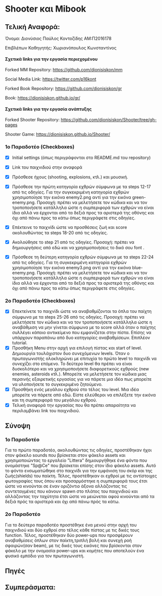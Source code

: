 # Shooter και Mibook

## Τελική Αναφορά:

Όνομα: Διονύσιος Παύλος Κοντοζίδης ΑΜ:Π2016178

Επιβλέπων Καθηγητής: Χωριανόπουλος Κωνσταντίνος

#### Σχετικά links για την εργασία περιεχομένου

Forked ΜΜ Repository: https://github.com/dionisiskon/mm

Social Media Link: https://twitter.com/p16kont

Forked Book Repository: https://github.com/dionisiskon/gr

Book: https://dionisiskon.github.io/gr/

#### Σχετικά links για την εργασία ανάπτυξης

Forked Shooter Repository: https://github.com/dionisiskon/Shooter/tree/gh-pages

Shooter Game: https://dionisiskon.github.io/Shooter/

### 1o Παραδοτέο (Checkboxes)

- [x] Initial settings (όπως περιγράφονται στο README.md του repository)

- [x] Link του παιχνιδιού στην αναφορά

- [x] Πρόσθεσε ήχους (shooting, explosions, κτλ.) και μουσική.

- [x] Πρόσθεσε την πρώτη κατηγορία εχθρών σύμφωνα με τα steps 12-17 από τις οδηγίες. Για την συγκεκριμένη κατηγορία εχθρών χρησιμοποίησε την εικόνα enemy2.png αντί για την εικόνα green-enemy.png. Προσοχή: πρέπει να μελετήσετε τον κώδικα και να τον τροποποιήσετε κατάλληλα ώστε η συμπεριφορά των εχθρών να είναι ίδια αλλά να έρχονται από τα δεξιά προς τα αριστερά της οθόνης και όχι από πάνω προς τα κάτω όπως περιγράφετε στις οδηγίες.

- [x] Επέκτεινε το παιχνίδι ώστε να προσθέσεις ζωή και score ακολουθώντας τα steps 18-20 από τις οδηγίες.

- [x] Ακολούθησε το step 21 από τις οδηγίες. Προσοχή: πρέπει να δημιουργήσεις από εδώ και να χρησιμοποιήσεις το δικό σου font .

- [x] Πρόσθεσε τη δεύτερη κατηγορία εχθρών σύμφωνα με τα steps 22-24 από τις οδηγίες. Για τη συγκεκριμένη κατηγορία εχθρών χρησιμοποίησε την εικόνα enemy3.png αντί για την εικόνα blue-enemy.png. Προσοχή: πρέπει να μελετήσετε τον κώδικα και να τον τροποποιήσετε κατάλληλα ώστε η συμπεριφορά των εχθρών να είναι ίδια αλλά να έρχονται από τα δεξιά προς τα αριστερά της οθόνης και όχι από πάνω προς τα κάτω όπως περιγράφετε στις οδηγίες.

### 2o Παραδοτέο (Checkboxes)

- [x] Επεκτείνετε το παιχνίδι ώστε να αναβαθμίζονται τα όπλα του παίχτη σύμφωνα με τα steps 25-26 από τις οδηγίες. Προσοχή: πρέπει να μελετήσετε τον κώδικα και να τον τροποποιήσετε κατάλληλα ώστε η αναβάθμιση να μην γίνεται σύμφωνα με το score αλλά όταν ο παίχτης συλλέγει κάποιο αντικείμενο που εμφανίζεται στην πίστα. Επίσης να υπάρχουν παραπάνω από δυο κατηγορίες αναβαθμίσεων. Επιπλέον tutorial.
- [x] Προσθήκη Μenu στην αρχή για επιλογή πίστας και start of level. Δημιουργία τουλάχιστον δυο συνεχόμενων levels. Όταν ο πρωταγωνιστής ολοκληρώνει με επιτυχία το πρώτο level το παιχνίδι να συνεχίζει στο επόμενο. Το δεύτερο level θα πρέπει να είναι δυσκολότερο και να χρησιμοποιήσετε διαφορετικούς εχθρούς (new enemies, asteroids κτλ.). Μπορείτε να μελετήσετε τον κώδικα μιας περσινής εξαιρετικής εργασίας για να πάρετε μια ιδέα πως μπορείτε να υλοποιήσετε το συγκεκριμένο ζητούμενο.
- [x] Προσθήκη ενός μεγάλου εχθρού στο τέλος του level. Μια ιδέα μπορείτε να πάρετε από εδώ. Είστε ελεύθεροι να επιλέξετε την εικόνα και τη συμπεριφορά του μεγάλου εχθρού.
- [x] Τελική αναφορά την εργασίας που θα πρέπει απαραίτητα να περιλαμβάνει link του παιχνιδιού.

## Σύνοψη 

### 1o Παραδοτέο
Για το πρώτο παραδοτέο, ακολουθώντας τις οδηγίες, προστέθηκαν ήχοι στον φάκελο sounds που βρίσκεται στον φάκελο assets και χρησιμοποιώντας το εργαλείο "Littera" δημιουργήθηκε ένα φόντο που ονομάστηκε "Sp@Ce" που βρίσκεται επίσης στον ίδιο φάκελο assets. Αυτό το φόντο ενσωματώθηκε στο παιχνίδι για την εμφάνιση του σκόρ και της ζωής(shields) του παίκτη.
Τέλος, προστέθηκαν οι εχθροί με τις αντίστοιχες φωτογραφίες τους όπου και προσαρμόστηκε η συμπεριφορά τους έτσι ώστε να κινούνται σε έναν οριζόντιο άξονα αλλάζοντας τις συντεταγμένες που κάνουν spawn στο πλάτος του παιχνιδιού και αλλάζοντας την ταχύτητα έτσι ώστε να μειώνεται αφού κινούνται από τα δεξιά πρός τα αριστερά και όχι από πάνω πρός τα κάτω.

### 2o Παραδοτέο
Για το δεύτερο παραδοτέο προστέθηκε ένα μενού στην αρχή του παιχνιδιού και δύο εχθροί στο τέλος κάθε πίστας με τις δικές τους function. Τέλος, προστέθηκαν δύο power-ups που προσφέρουν αναβαθμίσεις όπλων στον παίκτη,τριπλή βολή και συνεχή ροή σφαιρών(σαν beam), με τις δικές τους εικόνες που βρίσκονται στον φάκελο με την ονομασία power-ups και κομήτες που αποτελούν ένα φυσικό εμπόδιο για τον πρωταγωνιστή.

## Πηγές

## Συμπεράσματα:
